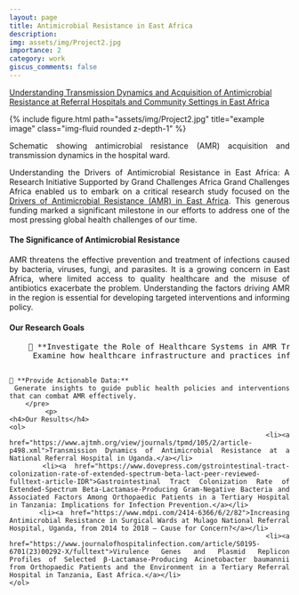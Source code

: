 ```yaml
---
layout: page
title: Antimicrobial Resistance in East Africa
description:
img: assets/img/Project2.jpg
importance: 2
category: work
giscus_comments: false
---
```

<a href="https://gcgh.grandchallenges.org/grant/understanding-transmission-dynamics-and-acquisition-antimicrobial-resistance-referral">Understanding Transmission Dynamics and Acquisition of Antimicrobial Resistance at Referral Hospitals and Community Settings in East Africa</a>

<div class="row">
    <div class="col-sm mt-3 mt-md-0">
        {% include figure.html path="assets/img/Project2.jpg" title="example image" class="img-fluid rounded z-depth-1" %}
    </div>
</div>
<div class="caption" style="text-align: justify;">
    <p>
        Schematic showing antimicrobial resistance (AMR) acquisition and transmission dynamics in the hospital ward.
    </p>
    <p>
        Understanding the Drivers of Antimicrobial Resistance in East Africa: A Research Initiative Supported by Grand Challenges Africa
        Grand Challenges Africa enabled us to embark on a critical research study focused on the
        <a href="https://www.old.aasciences.africa/news/drivers-antimicrobial-resistance-east-africa">
        Drivers of Antimicrobial Resistance (AMR) in East Africa</a>. This generous funding marked a significant milestone in our efforts to address one of the most pressing global health challenges of our time.
    </p>
    <h4>The Significance of Antimicrobial Resistance</h4>
    <p>
        AMR threatens the effective prevention and treatment of infections caused by bacteria, viruses, fungi, and parasites. It is a growing concern in East Africa, where limited access to quality healthcare and the misuse of antibiotics exacerbate the problem. Understanding the factors driving AMR in the region is essential for developing targeted interventions and informing policy.
    </p>
    <h4>Our Research Goals</h4>
    <pre>
    🔹 **Investigate the Role of Healthcare Systems in AMR Transmission:**  
     Examine how healthcare infrastructure and practices influence resistance patterns in Africa.  

    🔹 **Provide Actionable Data:**  
     Generate insights to guide public health policies and interventions that can combat AMR effectively.
        </pre>
             <p>
    <h4>Our Results</h4>
    <ol>
        <li><a href="https://www.ajtmh.org/view/journals/tpmd/105/2/article-p498.xml">Transmission Dynamics of Antimicrobial Resistance at a National Referral Hospital in Uganda.</a></li>
        <li><a href="https://www.dovepress.com/gstrointestinal-tract-colonization-rate-of-extended-spectrum-beta-lact-peer-reviewed-fulltext-article-IDR">Gastrointestinal Tract Colonization Rate of Extended-Spectrum Beta-Lactamase-Producing Gram-Negative Bacteria and Associated Factors Among Orthopaedic Patients in a Tertiary Hospital in Tanzania: Implications for Infection Prevention.</a></li>
        <li><a href="https://www.mdpi.com/2414-6366/6/2/82">Increasing Antimicrobial Resistance in Surgical Wards at Mulago National Referral Hospital, Uganda, from 2014 to 2018 – Cause for Concern?</a></li>
        <li><a href="https://www.journalofhospitalinfection.com/article/S0195-6701(23)00292-X/fulltext">Virulence Genes and Plasmid Replicon Profiles of Selected β-Lactamase-Producing Acinetobacter baumannii from Orthopaedic Patients and the Environment in a Tertiary Referral Hospital in Tanzania, East Africa.</a></li>
    </ol>
